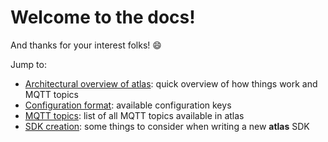 Welcome to the docs!
===

And thanks for your interest folks! 😄

Jump to:

- [Architectural overview of atlas](OVERVIEW.md): quick overview of how things work and MQTT topics
- [Configuration format](CONFIGURATION.md): available configuration keys
- [MQTT topics](MQTT.md): list of all MQTT topics available in atlas
- [SDK creation](SDK_CREATION.md): some things to consider when writing a new **atlas** SDK